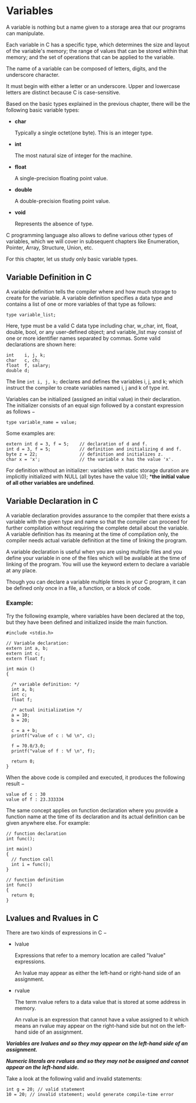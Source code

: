# Variables

A variable is nothing but a name given to a storage area that our programs can manipulate. 

Each variable in C has a specific type, which determines the size and layout of the variable's memory; the range of 
values that can be stored within that memory; and the set of operations that can be applied to the variable.

The name of a variable can be composed of letters, digits, and the underscore character. 

It must begin with either a letter or an underscore. Upper and lowercase letters are distinct because C is 
case-sensitive. 

Based on the basic types explained in the previous chapter, there will be the following basic variable 
types:

- **char**

    Typically a single octet(one byte). This is an integer type.

- **int**

    The most natural size of integer for the machine.

- **float**

    A single-precision floating point value.

- **double**

    A double-precision floating point value.

- **void**

    Represents the absence of type.
    
C programming language also allows to define various other types of variables, which we will cover in subsequent 
chapters like Enumeration, Pointer, Array, Structure, Union, etc. 

For this chapter, let us study only basic variable types.

## Variable Definition in C

A variable definition tells the compiler where and how much storage to create for the variable. A variable definition 
specifies a data type and contains a list of one or more variables of that type as follows:

`type variable_list;`

Here, type must be a valid C data type including char, w_char, int, float, double, bool, or any user-defined object; 
and variable_list may consist of one or more identifier names separated by commas. Some valid declarations are shown 
here:

```
int    i, j, k;
char   c, ch;
float  f, salary;
double d;
```

The line `int i, j, k;` declares and defines the variables i, j, and k; which instruct the compiler to create 
variables named i, j and k of type int.

Variables can be initialized (assigned an initial value) in their declaration. The initializer consists of an equal 
sign followed by a constant expression as follows −

`type variable_name = value;`

Some examples are:
```
extern int d = 3, f = 5;    // declaration of d and f. 
int d = 3, f = 5;           // definition and initializing d and f. 
byte z = 22;                // definition and initializes z. 
char x = 'x';               // the variable x has the value 'x'.
```

For definition without an initializer: variables with static storage duration are implicitly initialized with NULL 
(all bytes have the value \0); ***the initial value of all other variables are undefined**.

## Variable Declaration in C

A variable declaration provides assurance to the compiler that there exists a variable with the given type and name so 
that the compiler can proceed for further compilation without requiring the complete detail about the variable. 
A variable definition has its meaning at the time of compilation only, the compiler needs actual variable definition at 
the time of linking the program.

A variable declaration is useful when you are using multiple files and you define your variable in one of the files 
which will be available at the time of linking of the program. You will use the keyword extern to declare a variable 
at any place. 

Though you can declare a variable multiple times in your C program, it can be defined only once in a file, a function, 
or a block of code.

### Example:

Try the following example, where variables have been declared at the top, but they have been defined and initialized 
inside the main function.

```
#include <stdio.h>

// Variable declaration:
extern int a, b;
extern int c;
extern float f;

int main () 
{

  /* variable definition: */
  int a, b;
  int c;
  float f;
 
  /* actual initialization */
  a = 10;
  b = 20;
  
  c = a + b;
  printf("value of c : %d \n", c);

  f = 70.0/3.0;
  printf("value of f : %f \n", f);
 
  return 0;
}
```

When the above code is compiled and executed, it produces the following result −

```
value of c : 30
value of f : 23.333334
```

The same concept applies on function declaration where you provide a function name at the time of its declaration and 
its actual definition can be given anywhere else. For example:

```
// function declaration
int func();

int main() 
{
  // function call
  int i = func();
}

// function definition
int func() 
{
  return 0;
}
```

## Lvalues and Rvalues in C

There are two kinds of expressions in C −

- lvalue
    
    Expressions that refer to a memory location are called "lvalue" expressions. 
    
    An lvalue may appear as either the left-hand or right-hand side of an assignment.

- rvalue

    The term rvalue refers to a data value that is stored at some address in memory. 
    
    An rvalue is an expression that cannot have a value assigned to it which means an rvalue may 
    appear on the right-hand side but not on the left-hand side of an assignment.

_**Variables are lvalues and so they may appear on the left-hand side of an assignment.**_ 

_**Numeric literals are rvalues and so they may not be assigned and cannot appear on the left-hand side.**_

Take a look at the following valid and invalid statements:

```
int g = 20; // valid statement
10 = 20; // invalid statement; would generate compile-time error
```

